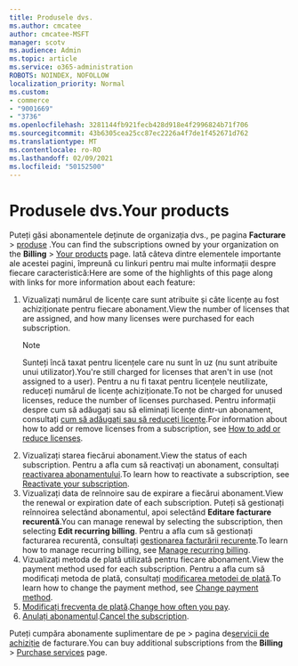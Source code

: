 ```yaml
---
title: Produsele dvs.
ms.author: cmcatee
author: cmcatee-MSFT
manager: scotv
ms.audience: Admin
ms.topic: article
ms.service: o365-administration
ROBOTS: NOINDEX, NOFOLLOW
localization_priority: Normal
ms.custom:
- commerce
- "9001669"
- "3736"
ms.openlocfilehash: 3281144fb921fecb428d918e4f2996824b71f706
ms.sourcegitcommit: 43b6305cea25cc87ec2226a4f7de1f452671d762
ms.translationtype: MT
ms.contentlocale: ro-RO
ms.lasthandoff: 02/09/2021
ms.locfileid: "50152500"
---
```

# <a name="your-products"></a><span data-ttu-id="bf03f-102">Produsele dvs.</span><span class="sxs-lookup"><span data-stu-id="bf03f-102">Your products</span></span>

<span data-ttu-id="bf03f-103">Puteți găsi abonamentele deținute de organizația dvs., pe pagina **Facturare**  >  [produse](https://go.microsoft.com/fwlink/p/?linkid=842054) .</span><span class="sxs-lookup"><span data-stu-id="bf03f-103">You can find the subscriptions owned by your organization on the **Billing** > [Your products](https://go.microsoft.com/fwlink/p/?linkid=842054) page.</span></span> <span data-ttu-id="bf03f-104">Iată câteva dintre elementele importante ale acestei pagini, împreună cu linkuri pentru mai multe informații despre fiecare caracteristică:</span><span class="sxs-lookup"><span data-stu-id="bf03f-104">Here are some of the highlights of this page along with links for more information about each feature:</span></span>

1. <span data-ttu-id="bf03f-105">Vizualizați numărul de licențe care sunt atribuite și câte licențe au fost achiziționate pentru fiecare abonament.</span><span class="sxs-lookup"><span data-stu-id="bf03f-105">View the number of licenses that are assigned, and how many licenses were purchased for each subscription.</span></span>
    > [!NOTE]
    > <span data-ttu-id="bf03f-106">Sunteți încă taxat pentru licențele care nu sunt în uz (nu sunt atribuite unui utilizator).</span><span class="sxs-lookup"><span data-stu-id="bf03f-106">You're still charged for licenses that aren't in use (not assigned to a user).</span></span> <span data-ttu-id="bf03f-107">Pentru a nu fi taxat pentru licențele neutilizate, reduceți numărul de licențe achiziționate.</span><span class="sxs-lookup"><span data-stu-id="bf03f-107">To not be charged for unused licenses, reduce the number of licenses purchased.</span></span> <span data-ttu-id="bf03f-108">Pentru informații despre cum să adăugați sau să eliminați licențe dintr-un abonament, consultați [cum să adăugați sau să reduceți licențe](https://docs.microsoft.com/alchemyinsights/how-to-add-or-reduce-licenses).</span><span class="sxs-lookup"><span data-stu-id="bf03f-108">For information about how to add or remove licenses from a subscription, see [How to add or reduce licenses](https://docs.microsoft.com/alchemyinsights/how-to-add-or-reduce-licenses).</span></span>
2. <span data-ttu-id="bf03f-109">Vizualizați starea fiecărui abonament.</span><span class="sxs-lookup"><span data-stu-id="bf03f-109">View the status of each subscription.</span></span> <span data-ttu-id="bf03f-110">Pentru a afla cum să reactivați un abonament, consultați [reactivarea abonamentului](reactivate-your-subscription.md).</span><span class="sxs-lookup"><span data-stu-id="bf03f-110">To learn how to reactivate a subscription, see [Reactivate your subscription](reactivate-your-subscription.md).</span></span>
3. <span data-ttu-id="bf03f-111">Vizualizați data de reînnoire sau de expirare a fiecărui abonament.</span><span class="sxs-lookup"><span data-stu-id="bf03f-111">View the renewal or expiration date of each subscription.</span></span> <span data-ttu-id="bf03f-112">Puteți să gestionați reînnoirea selectând abonamentul, apoi selectând **Editare facturare recurentă**.</span><span class="sxs-lookup"><span data-stu-id="bf03f-112">You can manage renewal by selecting the subscription, then selecting **Edit recurring billing**.</span></span> <span data-ttu-id="bf03f-113">Pentru a afla cum să gestionați facturarea recurentă, consultați [gestionarea facturării recurente](manage-auto-renewal.md).</span><span class="sxs-lookup"><span data-stu-id="bf03f-113">To learn how to manage recurring billing, see [Manage recurring billing](manage-auto-renewal.md).</span></span>
4. <span data-ttu-id="bf03f-114">Vizualizați metoda de plată utilizată pentru fiecare abonament.</span><span class="sxs-lookup"><span data-stu-id="bf03f-114">View the payment method used for each subscription.</span></span> <span data-ttu-id="bf03f-115">Pentru a afla cum să modificați metoda de plată, consultați [modificarea metodei de plată](change-payment-method.md).</span><span class="sxs-lookup"><span data-stu-id="bf03f-115">To learn how to change the payment method, see [Change payment method](change-payment-method.md).</span></span>
5. <span data-ttu-id="bf03f-116">[Modificați frecvența de plată](change-how-often-you-pay.md).</span><span class="sxs-lookup"><span data-stu-id="bf03f-116">[Change how often you pay](change-how-often-you-pay.md).</span></span>
6. <span data-ttu-id="bf03f-117">[Anulați abonamentul](https://go.microsoft.com/fwlink/?linkid=2119113).</span><span class="sxs-lookup"><span data-stu-id="bf03f-117">[Cancel the subscription](https://go.microsoft.com/fwlink/?linkid=2119113).</span></span>

<span data-ttu-id="bf03f-118">Puteți cumpăra abonamente suplimentare de pe   >  pagina de[servicii de achiziție](https://go.microsoft.com/fwlink/p/?linkid=868433) de facturare.</span><span class="sxs-lookup"><span data-stu-id="bf03f-118">You can buy additional subscriptions from the **Billing** > [Purchase services](https://go.microsoft.com/fwlink/p/?linkid=868433) page.</span></span>